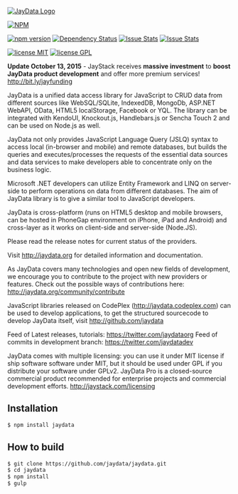 [![JayData Logo](https://s3.amazonaws.com/jaydata-cdn/logo_jaydata_dark.png)](http://jaydata.org)

[![NPM](https://nodei.co/npm/jaydata.png?downloads=true&downloadRank=true&stars=true)](https://nodei.co/npm/jaydata/)

[![npm version](https://badge.fury.io/js/jaydata.svg)](https://badge.fury.io/js/jaydata)
[![Dependency Status](https://david-dm.org/jaydata/jaydata.svg)](https://david-dm.org/jaydata/jaydata)
[![Issue Stats](http://issuestats.com/github/jaydata/jaydata/badge/issue?style=flat)](http://issuestats.com/github/jaydata/jaydata)
[![Issue Stats](http://issuestats.com/github/jaydata/jaydata/badge/pr?style=flat)](http://issuestats.com/github/jaydata/jaydata)

[![license MIT](http://img.shields.io/badge/license-MIT-blue.svg)](license-MIT)
[![license GPL](http://img.shields.io/badge/license-GPL-blue.svg)](license-GPL)

**Update October 13, 2015** - JayStack receives **massive investment** to **boost JayData product development** and offer more premium services! http://bit.ly/jayfunding

JayData is a unified data access library for JavaScript to CRUD data from different sources like WebSQL/SQLite,
IndexedDB, MongoDb, ASP.NET WebAPI, OData, HTML5 localStorage, Facebook or YQL.
The library can be integrated with KendoUI, Knockout.js, Handlebars.js or Sencha Touch 2 and can be used on
Node.js as well.

JayData not only provides JavaScript Language Query (JSLQ) syntax to access local (in-browser and mobile)
and remote databases, but builds the queries and executes/processes the requests of the essential data
sources and data services to make developers able to concentrate only on the business logic.

Microsoft .NET developers can utilize Entity Framework and LINQ on server-side to perform operations on
data from different databases. The aim of JayData library is to give a similar tool to JavaScript developers.

JayData is cross-platform (runs on HTML5 desktop and mobile browsers, can be hosted in PhoneGap environment
on iPhone, iPad and Android) and cross-layer as it works on client-side and server-side (Node.JS).

Please read the release notes for current status of the providers.

Visit http://jaydata.org for detailed information and documentation.

As JayData covers many technologies and open new fields of development, we encourage you to contribute to
the project with new providers or features.
Check out the possible ways of contributions here: http://jaydata.org/community/contribute

JavaScript libraries released on CodePlex (http://jaydata.codeplex.com) can be used to develop applications, to get
the structured sourcecode to develop JayData itself, visit http://github.com/jaydata

Feed of Latest releases, tutorials: https://twitter.com/jaydataorg
Feed of commits in development branch: https://twitter.com/jaydatadev

JayData comes with multiple licensing: you can use it under MIT license if ship software software under MIT,
but it should be used under GPL if you distribute your software under GPLv2. JayData Pro is a closed-source
commercial product recommended for enterprise projects and commercial development efforts.
http://jaystack.com/licensing

## Installation

```bash
$ npm install jaydata
```

## How to build

```bash
$ git clone https://github.com/jaydata/jaydata.git
$ cd jaydata
$ npm install
$ gulp
```
